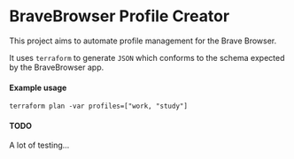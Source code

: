 # BraveBrowser Profile Creator

This project aims to automate profile management for the Brave Browser.

It uses `terraform` to generate `JSON` which conforms to the schema expected by
the BraveBrowser app.

#### Example usage

```
terraform plan -var profiles=["work, "study"]
```

#### TODO

A lot of testing...
